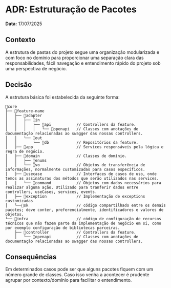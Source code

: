 # ADR: Estruturação de Pacotes

**Data:** 17/07/2025

## Contexto

A estrutura de pastas do projeto segue uma organização modularizada e com foco no domínio para proporcionar uma
separação clara das responsabilidades, fácil navegação e entendimento rápido do projeto sob uma perspectiva
de negócio.

## Decisão

A estrutura básica foi estabelecida da seguinte forma:

```plaintext
📁core
├── 📁feature-name
│   ├── 📁adapter           
│   │   ├── 📁in                 
│   │   │   ├── 📁api           // Controllers da feature.
│   │   │   │   └── 📁openapi   // Classes com anotações de documentação relacionadas ao swagger das nossas controllers.
│   │   └── 📁out   
│   │       └── 📁db            // Repositórios da feature.
│   ├── 📁app                   // Services responsáveis pela lógica e regra de negócio.
│   ├── 📁domain                // Classes de domínio.
│   │   ├── 📁enums
│   │   └── 📁vo                // Objetos de transferência de informações, normalmente customizadas para casos específicos.
│   ├── 📁usecase               // Interfaces de casos de uso, onde temos as assinaturas dos métodos que serão utilizados nas services.
│   │   └── 📁command           // Objetos com dados necessários para realizar alguma ação. Utilizado para tranferir dados entre controllers, useCases, services, events.
│   ├── 📁exception             // Implementação de exceptions customizadas
│   └──📁sk                     // código compartilhado entre os demais pacotes; deve conter, preferencialmente, identificadores e valores de objetos. 
└── 📁infra                     // código de configuração de recursos técnicos que não fazem parte da implementação de negócio em si, como por exemplo configuração de bibliotecas parceiras.
    ├── 📁controller            // Controllers da feature.    
    │   └── 📁openapi           // Classes com anotações de documentação relacionadas ao swagger das nossas controllers.

```

## Consequências

Em determinados casos pode ser que alguns pacotes fiquem com um número grande de classes. Caso isso venha a acontecer é
prudente agrupar por contexto/domínio para facilitar o entendimento.
